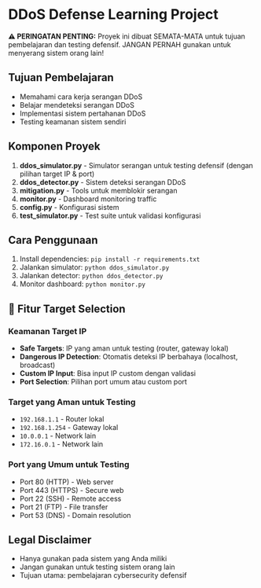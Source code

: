 # DDoS Defense Learning Project

**⚠️ PERINGATAN PENTING:**
Proyek ini dibuat SEMATA-MATA untuk tujuan pembelajaran dan testing defensif. 
JANGAN PERNAH gunakan untuk menyerang sistem orang lain!

## Tujuan Pembelajaran
- Memahami cara kerja serangan DDoS
- Belajar mendeteksi serangan DDoS
- Implementasi sistem pertahanan DDoS
- Testing keamanan sistem sendiri

## Komponen Proyek
1. **ddos_simulator.py** - Simulator serangan untuk testing defensif (dengan pilihan target IP & port)
2. **ddos_detector.py** - Sistem deteksi serangan DDoS
3. **mitigation.py** - Tools untuk memblokir serangan
4. **monitor.py** - Dashboard monitoring traffic
5. **config.py** - Konfigurasi sistem
6. **test_simulator.py** - Test suite untuk validasi konfigurasi

## Cara Penggunaan
1. Install dependencies: `pip install -r requirements.txt`
2. Jalankan simulator: `python ddos_simulator.py`
3. Jalankan detector: `python ddos_detector.py`
4. Monitor dashboard: `python monitor.py`

## 🎯 Fitur Target Selection

### **Keamanan Target IP**
- **Safe Targets**: IP yang aman untuk testing (router, gateway lokal)
- **Dangerous IP Detection**: Otomatis deteksi IP berbahaya (localhost, broadcast)
- **Custom IP Input**: Bisa input IP custom dengan validasi
- **Port Selection**: Pilihan port umum atau custom port

### **Target yang Aman untuk Testing**
- `192.168.1.1` - Router lokal
- `192.168.1.254` - Gateway lokal  
- `10.0.0.1` - Network lain
- `172.16.0.1` - Network lain

### **Port yang Umum untuk Testing**
- Port 80 (HTTP) - Web server
- Port 443 (HTTPS) - Secure web
- Port 22 (SSH) - Remote access
- Port 21 (FTP) - File transfer
- Port 53 (DNS) - Domain resolution

## Legal Disclaimer
- Hanya gunakan pada sistem yang Anda miliki
- Jangan gunakan untuk testing sistem orang lain
- Tujuan utama: pembelajaran cybersecurity defensif

